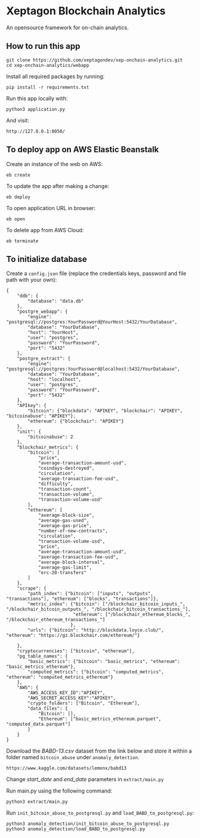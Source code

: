 
# Xeptagon Blockchain Analytics
An opensource framework for on-chain analytics.

## How to run this app

```
git clone https://github.com/xeptagondev/xep-onchain-analytics.git
cd xep-onchain-analytics/webapp
```
Install all required packages by running:
```
pip install -r requirements.txt
```

Run this app locally with:
```
python3 application.py
```

And visit:
```
http://127.0.0.1:8050/
```

## To deploy app on AWS Elastic Beanstalk

Create an instance of the web on AWS:
```
eb create
```

To update the app after making a change:
```
eb deploy
```

To open application URL in browser:
```
eb open
```

To delete app from AWS Cloud:
```
eb terminate
```
## To initialize database

Create a `config.json` file (replace the credentials keys, password and file path with your own):
```
{
    "ddb": {
        "database": "data.db"
    },
    "postgre_webapp": {
        "engine": "postgresql://postgres:YourPassword@YourHost:5432/YourDatabase",
        "database": "YourDatabase",
        "host": "YourHost",
        "user": "postgres",
        "password": "YourPassword",
        "port": "5432"
    },
    "postgre_extract": {
        "engine": "postgresql://postgres:YourPassword@localhost:5432/YourDatabase",
        "database": "YourDatabase",
        "host": "localhost",
        "user": "postgres",
        "password": "YourPassword",
        "port": "5432"
    },
    "APIkey": {
        "bitcoin": {"blockdata": "APIKEY", "blockchair": "APIKEY", "bitcoinabuse": "APIKEY"},
        "ethereum": {"blockchair": "APIKEY"}
    },
    "init": {
        "bitcoinabuse": 2
    },
    "blockchair_metrics": {
        "bitcoin": [
            "price",
            "average-transaction-amount-usd",
            "coindays-destroyed",
            "circulation",
            "average-transaction-fee-usd",
            "difficulty",
            "transaction-count",
            "transaction-volume",
            "transaction-volume-usd"
        ],
        "ethereum": [ 
            "average-block-size",
            "average-gas-used",
            "average-gas-price",
            "number-of-new-contracts",
            "circulation",
            "transaction-volume-usd",
            "price",
            "average-transaction-amount-usd",
            "average-transaction-fee-usd",
            "average-block-interval",
            "average-gas-limit",
            "erc-20-transfers"
        ]
    },
    "scrape": {
        "path_index": {"bitcoin": ["inputs", "outputs", "transactions"], "ethereum": ["blocks", "transactions"]},
        "metric_index": {"bitcoin": ["/blockchair_bitcoin_inputs_", "/blockchair_bitcoin_outputs_", "/blockchair_bitcoin_transactions_"],
                         "ethereum": ["/blockchair_ethereum_blocks_", "/blockchair_ethereum_transactions_"]    
                        },
        "urls": {"bitcoin": "http://blockdata.loyce.club/", "ethereum": "https://gz.blockchair.com/ethereum/"}

    },
    "cryptocurrencies": ["bitcoin", "ethereum"],
    "pg_table_names": {
        "basic_metrics": {"bitcoin": "basic_metrics", "ethereum": "basic_metrics_ethereum"},
        "computed_metrics": {"bitcoin": "computed_metrics", "ethereum": "computed_metrics_ethereum"}
    },
    "AWS": {
        "AWS_ACCESS_KEY_ID":"APIKEY",
        "AWS_SECRET_ACCESS_KEY":"APIKEY",
        "crypto_folders": ["Bitcoin", "Ethereum"],
        "data_files": {
            "Bitcoin": [],
            "Ethereum": ["basic_metrics_ethereum.parquet", "computed_data.parquet"] 
        }
    }
}

```

Download the *BABD-13.csv* dataset from the link below and store it within a folder named `bitcoin_abuse` under `anomaly_detection`.

```
https://www.kaggle.com/datasets/lemonx/babd13
```

Change *start_date* and *end_date* parameters in `extract/main.py`

Run main.py using the following command:

```
python3 extract/main.py
```

Run `init_bitcoin_abuse_to_postgresql.py` and `load_BABD_to_postgresql.py`:

```
python3 anomaly_detection/init_bitcoin_abuse_to_postgresql.py
python3 anomaly_detection/load_BABD_to_postgresql.py
```
